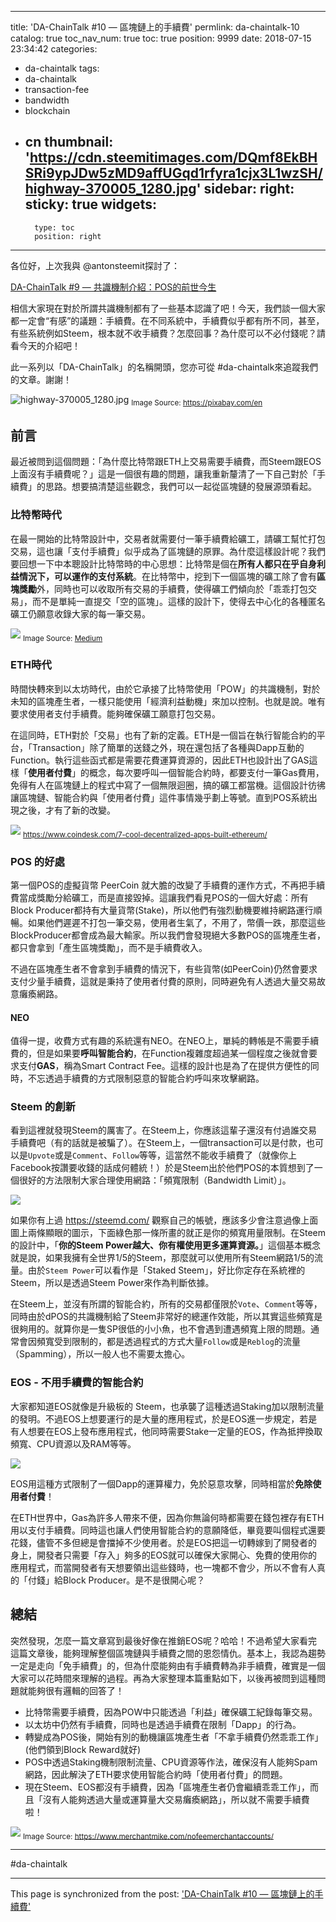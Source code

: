 
---
title: 'DA-ChainTalk #10 — 區塊鏈上的手續費'
permlink: da-chaintalk-10
catalog: true
toc_nav_num: true
toc: true
position: 9999
date: 2018-07-15 23:34:42
categories:
- da-chaintalk
tags:
- da-chaintalk
- transaction-fee
- bandwidth
- blockchain
- cn
thumbnail: 'https://cdn.steemitimages.com/DQmf8EkBHSRi9ypJDw5zMD9affUGqd1rfyra1cjx3L1wzSH/highway-370005_1280.jpg'
sidebar:
    right:
        sticky: true
widgets:
    -
        type: toc
        position: right
---


各位好，上次我與 @antonsteemit探討了：

[DA-ChainTalk #9 — 共識機制介紹：POS的前世今生](https://steemit.com/da-chaintalk/@deanliu/da-chaintalk-9-pos)

相信大家現在對於所謂共識機制都有了一些基本認識了吧！今天，我們談一個大家都一定會“有感”的議題：手續費。在不同系統中，手續費似乎都有所不同，甚至，有些系統例如Steem，根本就不收手續費？怎麼回事？為什麼可以不必付錢呢？請看今天的介紹吧！

此一系列以「DA-ChainTalk」的名稱開頭，您亦可從 #da-chaintalk來追蹤我們的文章。謝謝！

![highway-370005_1280.jpg](https://cdn.steemitimages.com/DQmf8EkBHSRi9ypJDw5zMD9affUGqd1rfyra1cjx3L1wzSH/highway-370005_1280.jpg)
<sub> Image Source: https://pixabay.com/en </sub>

## 前言
最近被問到這個問題：「為什麼比特幣跟ETH上交易需要手續費，而Steem跟EOS上面沒有手續費呢？」這是一個很有趣的問題，讓我重新釐清了一下自己對於「手續費」的思路。想要搞清楚這些觀念，我們可以一起從區塊鏈的發展源頭看起。

### 比特幣時代
在最一開始的比特幣設計中，交易者就需要付一筆手續費給礦工，請礦工幫忙打包交易，這也讓「支付手續費」似乎成為了區塊鏈的原罪。為什麼這樣設計呢？我們要回想一下中本聰設計比特幣時的中心思想：比特幣是個在**所有人都只在乎自身利益情況下，可以運作的支付系統**。在比特幣中，挖到下一個區塊的礦工除了會有**區塊獎勵**外，同時也可以收取所有交易的手續費，使得礦工們傾向於「乖乖打包交易」，而不是單純一直提交「空的區塊」。這樣的設計下，使得去中心化的各種匿名礦工仍願意收錄大家的每一筆交易。

![](https://cdn.steemitimages.com/DQmbEne8u5oQkjHmBB4twHTwepWPFB2XwrDqmhMhdzhuwuR/image.png)
<sub>Image Source: [Medium](https://medium.com/@ed_resende/why-are-bitcoin-transaction-fees-so-high-f6dea69e7db7)</sub>

### ETH時代
時間快轉來到以太坊時代，由於它承接了比特幣使用「POW」的共識機制，對於未知的區塊產生者，一樣只能使用「經濟利益動機」來加以控制。也就是說。唯有要求使用者支付手續費。能夠確保礦工願意打包交易。

在這同時，ETH對於「交易」也有了新的定義。ETH是一個旨在執行智能合約的平台，「Transaction」除了簡單的送錢之外，現在還包括了各種與Dapp互動的Function。執行這些函式都是需要花費運算資源的，因此ETH也設計出了GAS這樣「**使用者付費**」的概念，每次要呼叫一個智能合約時，都要支付一筆Gas費用，免得有人在區塊鏈上的程式中寫了一個無限迴圈，搞的礦工都當機。這個設計彷彿讓區塊鏈、智能合約與「使用者付費」這件事情幾乎劃上等號。直到POS系統出現之後，才有了新的改變。

![](https://cdn.steemitimages.com/DQmWdZnw35PwY3JbQk3jWcGVcvUgtAvYeYy1z78tRwa7wgH/image.png)
<sub>https://www.coindesk.com/7-cool-decentralized-apps-built-ethereum/</sub>

### POS 的好處
第一個POS的虛擬貨幣 PeerCoin 就大膽的改變了手續費的運作方式，不再把手續費當成獎勵分給礦工，而是直接毀掉。這讓我們看見POS的一個大好處：所有Block Producer都持有大量貨幣(Stake)，所以他們有強烈動機要維持網路運行順暢。如果他們遲遲不打包一筆交易，使用者生氣了，不用了，幣價一跌，那麼這些BlockProducer都會成為最大輸家。所以我們會發現絕大多數POS的區塊產生者，都只會拿到「產生區塊獎勵」，而不是手續費收入。

不過在區塊產生者不會拿到手續費的情況下，有些貨幣(如PeerCoin)仍然會要求支付少量手續費，這就是秉持了使用者付費的原則，同時避免有人透過大量交易故意癱瘓網路。

#### NEO
值得一提，收費方式有趣的系統還有NEO。在NEO上，單純的轉帳是不需要手續費的，但是如果要**呼叫智能合約**，在Function複雜度超過某一個程度之後就會要求支付**GAS**，稱為Smart Contract Fee。這樣的設計也是為了在提供方便性的同時，不忘透過手續費的方式限制惡意的智能合約呼叫來攻擊網路。

### Steem 的創新
看到這裡就發現Steem的厲害了。在Steem上，你應該這輩子還沒有付過誰交易手續費吧（有的話就是被騙了）。在Steem上，一個transaction可以是付款，也可以是`Upvote`或是`Comment`、`Follow`等等，這當然不能收手續費了（就像你上Facebook按讚要收錢的話成何體統！）於是Steem出於他們POS的本質想到了一個很好的方法限制大家合理使用網路：「頻寬限制（Bandwidth Limit）」。

![](https://cdn.steemitimages.com/DQmQGqC7nm39udDwLPhj9apkwzyFDkDxmtmf96h6XkCdX4T/image.png)

如果你有上過 https://steemd.com/ 觀察自己的帳號，應該多少會注意過像上面圖上兩條顯眼的圖示，下面綠色那一條所畫的就正是你的頻寬用量限制。在Steem的設計中，「**你的Steem Power越大、你有權使用更多運算資源。**」這個基本概念就是說，如果我擁有全世界1/5的Steem，那麼就可以使用所有Steem網路1/5的流量。由於`Steem Power`可以看作是「Staked Steem」，好比你定存在系統裡的Steem，所以是透過Steem Power來作為判斷依據。

在Steem上，並沒有所謂的智能合約，所有的交易都僅限於`Vote`、`Comment`等等，同時由於dPOS的共識機制給了Steem非常好的總運作效能，所以其實這些頻寬是很夠用的。就算你是一隻SP很低的小小魚，也不會遇到遭遇頻寬上限的問題。通常會因頻寬受到限制的，都是透過程式的方式大量`Follow`或是`Reblog`的流量（Spamming），所以一般人也不需要太擔心。


### EOS - 不用手續費的智能合約
大家都知道EOS就像是升級板的 Steem，也承襲了這種透過Staking加以限制流量的發明。不過EOS上想要運行的是大量的應用程式，於是EOS進一步規定，若是有人想要在EOS上發布應用程式，他同時需要Stake一定量的EOS，作為抵押換取頻寬、CPU資源以及RAM等等。

![](https://cdn.steemitimages.com/DQmUZS4eK9SFCiz7E6L6aa5ZjkviUXzAro4eVsVsXJcAL1L/image.png)

EOS用這種方式限制了一個Dapp的運算權力，免於惡意攻擊，同時相當於**免除使用者付費**！

在ETH世界中，Gas為許多人帶來不便，因為你無論何時都需要在錢包裡存有ETH用以支付手續費。同時這也讓人們使用智能合約的意願降低，畢竟要叫個程式還要花錢，儘管不多但總是會擋掉不少使用者。於是EOS把這一切轉嫁到了開發者的身上，開發者只需要「存入」夠多的EOS就可以確保大家開心、免費的使用你的應用程式，而當開發者有天想要領出這些錢時，也一塊都不會少，所以不會有人真的「付錢」給Block Producer。是不是很開心呢？

## 總結
突然發現，怎麼一篇文章寫到最後好像在推銷EOS呢？哈哈！不過希望大家看完這篇文章後，能夠理解整個區塊鏈與手續費之間的恩怨情仇。基本上，我認為趨勢一定是走向「免手續費」的，但為什麼能夠由有手續費轉為非手續費，確實是一個大家可以花時間來理解的過程。再為大家整理本篇重點如下，以後再被問到這種問題就能夠很有邏輯的回答了！

* 比特幣需要手續費，因為POW中只能透過「利益」確保礦工紀錄每筆交易。
* 以太坊中仍然有手續費，同時也是透過手續費在限制「Dapp」的行為。
* 轉變成為POS後，開始有別的動機讓區塊產生者「不拿手續費仍然乖乖工作」(他們領到Block Reward就好)
* POS中透過Staking機制限制流量、CPU資源等作法，確保沒有人能夠Spam網路，因此解決了ETH要求使用智能合約時「使用者付費」的問題。
* 現在Steem、EOS都沒有手續費，因為「區塊產生者仍會繼續乖乖工作」，而且「沒有人能夠透過大量或運算量大交易癱瘓網路」，所以就不需要手續費啦！

![](https://cdn.steemitimages.com/DQmYDbaGcE76H1pfVTBXLRCi9f8kU4v2Ch6SJoHpfQbhrKm/image.png)
<sub>Image Source: https://www.merchantmike.com/nofeemerchantaccounts/</sub>


******
#da-chaintalk

- - -

This page is synchronized from the post: ['DA-ChainTalk #10 — 區塊鏈上的手續費'](https://steemit.com/@deanliu/da-chaintalk-10)
